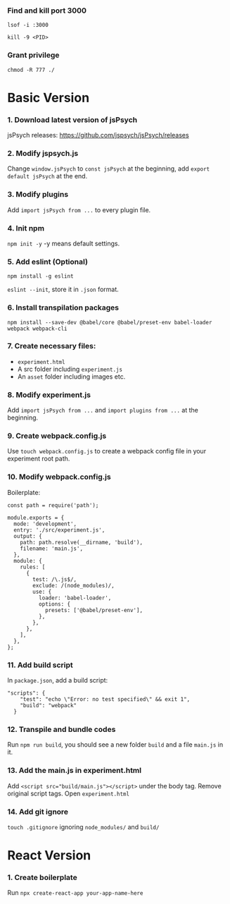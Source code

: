 ### Find and kill port 3000
```lsof -i :3000```

```kill -9 <PID>```

### Grant privilege
```chmod -R 777 ./```

# Basic Version

### 1. Download latest version of jsPsych
jsPsych releases: https://github.com/jspsych/jsPsych/releases


### 2. Modify jspsych.js
Change `window.jsPsych` to `const jsPsych` at the beginning, add `export default jsPsych` at the end.


### 3. Modify plugins
Add `import jsPsych from ...` to every plugin file.


### 4. Init npm
`npm init -y` -y means default settings.


### 5. Add eslint (Optional)
`npm install -g eslint`

`eslint --init`, store it in `.json` format.


### 6. Install transpilation packages
`npm install --save-dev @babel/core @babel/preset-env babel-loader webpack webpack-cli`


### 7. Create necessary files:
* `experiment.html`
* A src folder including `experiment.js`
* An `asset` folder including images etc.


### 8. Modify experiment.js
Add `import jsPsych from ...` and `import plugins from ...` at the beginning.


### 9. Create webpack.config.js
Use `touch webpack.config.js` to create a webpack config file in your experiment root path.


### 10. Modify webpack.config.js
Boilerplate:
```
const path = require('path');

module.exports = {
  mode: 'development',
  entry: './src/experiment.js',
  output: {
    path: path.resolve(__dirname, 'build'),
    filename: 'main.js',
  },
  module: {
    rules: [
      {
        test: /\.js$/,
        exclude: /(node_modules)/,
        use: {
          loader: 'babel-loader',
          options: {
            presets: ['@babel/preset-env'],
          },
        },
      },
    ],
  },
};
```


### 11. Add build script
In `package.json`, add a build script:
```
"scripts": {
    "test": "echo \"Error: no test specified\" && exit 1",
    "build": "webpack"
  }
 ```
 
 
 ### 12. Transpile and bundle codes
 Run `npm run build`, you should see a new folder `build` and a file `main.js` in it.
 
 
 ### 13. Add the main.js in experiment.html
 Add `<script src="build/main.js"></script>` under the body tag. Remove original script tags.
 Open `experiment.html`
 
 ### 14. Add git ignore
 `touch .gitignore` ignoring `node_modules/` and `build/`
 
 # React Version
 
 ### 1. Create boilerplate
 Run ```npx create-react-app your-app-name-here```
